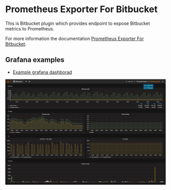 # Prometheus Exporter For Bitbucket

This is Bitbucket plugin which provides endpoint to expose Bitbucket metrics to Prometheus.

For more information the documentation [Prometheus Exporter For Bitbucket](https://github.com/AndreyVMarkelov/prom-bitbucket-exporter/wiki/Prometheus-Exporter-For-Bitbucket).

## Grafana examples 

* [Example grafana dashborad](./grafana/dashboard-example.json)

![image](./grafana/img/grafana-bitbucket-dashboard.png)
